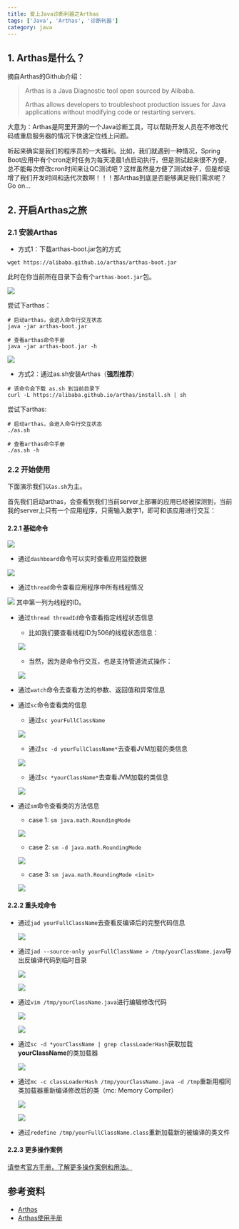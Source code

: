 ```yaml
---
title: 爱上Java诊断利器之Arthas
tags: ['Java', 'Arthas', '诊断利器']
category: java
---
```


## 1. Arthas是什么？

摘自Arthas的Github介绍：
<blockquote>
  <p>Arthas is a Java Diagnostic tool open sourced by Alibaba.</p>
  <p>Arthas allows developers to troubleshoot production issues for Java applications without modifying code or restarting servers.</p>
</blockquote>

大意为：Arthas是阿里开源的一个Java诊断工具，可以帮助开发人员在不修改代码或重启服务器的情况下快速定位线上问题。

听起来确实是我们的程序员的一大福利。比如，我们就遇到一种情况，Spring Boot应用中有个cron定时任务为每天凌晨1点启动执行，但是测试起来很不方便，总不能每次修改cron时间来让QC测试吧？这样虽然是方便了测试妹子，但是却徒增了我们开发时间和迭代次数啊！！！那Arthas到底是否能够满足我们需求呢？Go on...

## 2. 开启Arthas之旅

### 2.1 安装Arthas

- 方式1：下载arthas-boot.jar包的方式

```shell
wget https://alibaba.github.io/arthas/arthas-boot.jar
```
此时在你当前所在目录下会有个``` arthas-boot.jar ```包。

![](https://github.com/buildupchao/ImgStore/blob/master/blog/arthas/arthas-1.png?raw=true)

尝试下arthas：

```shell
# 启动arthas，会进入命令行交互状态
java -jar arthas-boot.jar

# 查看arthas命令手册
java -jar arthas-boot.jar -h
```
![](https://github.com/buildupchao/ImgStore/blob/master/blog/arthas/arthas-2.png?raw=true)

- 方式2：通过as.sh安装Arthas（<strong>强烈推荐</strong>）

```shell
# 该命令会下载 as.sh 到当前目录下
curl -L https://alibaba.github.io/arthas/install.sh | sh
```

尝试下arthas:

```shell
# 启动arthas，会进入命令行交互状态
./as.sh

# 查看arthas命令手册
./as.sh -h
```

### 2.2 开始使用

下面演示我们以``` as.sh ```为主。

首先我们启动arthas，会查看到我们当前server上部署的应用已经被探测到，当前我的server上只有一个应用程序，只需输入数字1，即可和该应用进行交互：

#### 2.2.1 基础命令

![](https://github.com/buildupchao/ImgStore/blob/master/blog/arthas/arthas-3-new.png?raw=true)

- 通过``` dashboard ```命令可以实时查看应用监控数据

![](https://github.com/buildupchao/ImgStore/blob/master/blog/arthas/arthas-4.png?raw=true)

- 通过``` thread ```命令查看应用程序中所有线程情况

![](https://github.com/buildupchao/ImgStore/blob/master/blog/arthas/arthas-5.png?raw=true)
  其中第一列为线程的ID。

- 通过``` thread threadId ```命令查看指定线程状态信息
  - 比如我们要查看线程ID为506的线程状态信息：

  ![](https://github.com/buildupchao/ImgStore/blob/master/blog/arthas/arthas-6.png?raw=true)

  - 当然，因为是命令行交互，也是支持管道流式操作：

  ![](https://github.com/buildupchao/ImgStore/blob/master/blog/arthas/arthas-7.png?raw=true)

- 通过``` watch ```命令去查看方法的参数、返回值和异常信息

- 通过``` sc ```命令查看类的信息
  - 通过``` sc yourFullClassName ```

  ![](https://github.com/buildupchao/ImgStore/blob/master/blog/arthas/arthas-13.png?raw=true)

  - 通过``` sc -d yourFullClassName* ```去查看JVM加载的类信息

  ![](https://github.com/buildupchao/ImgStore/blob/master/blog/arthas/arthas-14.png?raw=true)

  - 通过``` sc *yourClassName* ```去查看JVM加载的类信息

  ![](https://github.com/buildupchao/ImgStore/blob/master/blog/arthas/arthas-8.png?raw=true)

- 通过``` sm ```命令查看类的方法信息
  - case 1: ``` sm java.math.RoundingMode ```

  ![](https://github.com/buildupchao/ImgStore/blob/master/blog/arthas/arthas-10.png?raw=true)

  - case 2: ``` sm -d java.math.RoundingMode ```

  ![](https://github.com/buildupchao/ImgStore/blob/master/blog/arthas/arthas-11.png?raw=true)

  - case 3: ``` sm java.math.RoundingMode <init> ```

  ![](https://github.com/buildupchao/ImgStore/blob/master/blog/arthas/arthas-12.png?raw=true)

#### 2.2.2 重头戏命令

- 通过``` jad yourFullClassName ```去查看反编译后的完整代码信息

  ![](https://github.com/buildupchao/ImgStore/blob/master/blog/arthas/arthas-9.png?raw=true)

- 通过``` jad --source-only yourFullClassName > /tmp/yourClassName.java ```导出反编译代码到临时目录

  ![](https://github.com/buildupchao/ImgStore/blob/master/blog/arthas/arthas-15-1.png?raw=true)

  ![](https://github.com/buildupchao/ImgStore/blob/master/blog/arthas/arthas-15-2.png?raw=true)

- 通过``` vim /tmp/yourClassName.java ```进行编辑修改代码

  ![](https://github.com/buildupchao/ImgStore/blob/master/blog/arthas/arthas-16-1.png?raw=true)

  ![](https://github.com/buildupchao/ImgStore/blob/master/blog/arthas/arthas-16-2.png?raw=true)

- 通过``` sc -d *yourClassName | grep classLoaderHash ```获取加载<strong>yourClassName</strong>的类加载器

  ![](https://github.com/buildupchao/ImgStore/blob/master/blog/arthas/arthas-17.png?raw=true)

- 通过``` mc -c classLoaderHash /tmp/yourClassName.java -d /tmp ```重新用相同类加载器重新编译修改后的类（mc: Memory Compiler）

  ![](https://github.com/buildupchao/ImgStore/blob/master/blog/arthas/arthas-18-1.png?raw=true)

  ![](https://github.com/buildupchao/ImgStore/blob/master/blog/arthas/arthas-18-2.png?raw=true)

- 通过``` redefine /tmp/yourFullClassName.class ```重新加载新的被编译的类文件

#### 2.2.3 更多操作案例

[请参考官方手册，了解更多操作案例和用法。](https://alibaba.github.io/arthas/)

## 参考资料

- [Arthas](https://github.com/alibaba/arthas)
- [Arthas使用手册](https://alibaba.github.io/arthas/)
